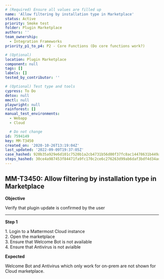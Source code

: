 ```yaml
---
# (Required) Ensure all values are filled up
name: 'Allow filtering by installation type in Marketplace'
status: Active
priority: Smoke test
folder: Plugin Marketplace
authors: ''
team_ownership:
  - Integration Frameworks
priority_p1_to_p4: P2 - Core Functions (Do core functions work?)

# (Optional)
location: Plugin Marketplace
component: null
tags: []
labels: []
tested_by_contributor: ''

# (Optional) Test type and tools
cypress: To Do
detox: null
mmctl: null
playwright: null
rainforest: []
manual_test_environments:
  - Webapp
  - Cloud

  # Do not change
id: 7594149
key: MM-T3450
created_on: '2020-10-26T13:19:04Z'
last_updated: '2022-09-09T19:37:05Z'
case_hashed: 920b35a929e6d101c7520b1a2cb4731b56d00f37fc8ac14478631b449a9a8dee41dc8ffeaa0e58950b6bc40f32641f21
steps_hashed: 30ce4a987453f84471fa9fc170c2ce6c276263d99ab6daf3bdf4d34ad1809f5c270782fc347eeb9b361a8fc759662be9
---
```


<!-- (Auto-generated) Based on frontmatter's "key" and "name" -->

## MM-T3450: Allow filtering by installation type in Marketplace

**Objective**

Verify that plugin update is confirmed by the user

---

**Step 1**

1\. Login to a Mattermost Cloud instance\
2\. Open the marketplace\
3\. Ensure that Welcome Bot is not available\
4\. Ensure that Antivirus is not avialble

**Expected**

Welcome Bot and Antivirus which only work for on-prem are not shown for Cloud marketplace.
